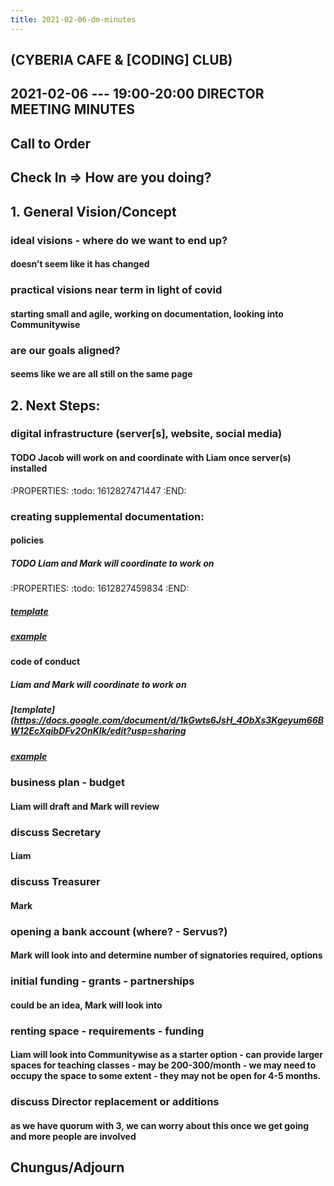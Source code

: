 ```yaml
---
title: 2021-02-06-dm-minutes
---
```


## (CYBERIA CAFE & [CODING] CLUB)
2021-02-06 --- 19:00-20:00
DIRECTOR MEETING
MINUTES
----------
## Call to Order

## Check In => How are you doing?
## 1. General Vision/Concept
### ideal visions - where do we want to end up?
#### doesn’t seem like it has changed
### practical visions near term in light of covid
#### starting small and agile, working on documentation, looking into Communitywise
### are our goals aligned?
#### seems like we are all still on the same page
## 2. Next Steps:
### digital infrastructure (server[s], website, social media)
#### TODO Jacob will work on and coordinate with Liam once server(s) installed
:PROPERTIES:
:todo: 1612827471447
:END:
### creating supplemental documentation:
#### policies
##### TODO Liam and Mark will coordinate to work on
:PROPERTIES:
:todo: 1612827459834
:END:
##### [template](https://docs.google.com/document/d/1AfWPBVYEkmFEIUNGHcWGiAWRsRlQTM4D2T6XyBLO9ss/edit?usp=sharing)
##### [example](https://docum.ents.ca./GeneralPolicies-October2018.pdf)
#### code of conduct
##### Liam and Mark will coordinate to work on
##### [template](https://docs.google.com/document/d/1kGwts6JsH_4ObXs3Kgeyum66BW12EcXqibDFv2OnKIk/edit?usp=sharing
##### [example](https://docum.ents.ca./CodeOfConduct.pdf)
### business plan - budget
#### Liam will draft and Mark will review
### discuss Secretary
#### Liam
### discuss Treasurer
#### Mark
### opening a bank account (where? - Servus?)
#### Mark will look into and determine number of signatories required, options
### initial funding - grants - partnerships
#### could be an idea, Mark will look into
### renting space - requirements - funding
#### Liam will look into Communitywise as a starter option - can provide larger spaces for teaching classes - may be 200-300/month - we may need to occupy the space to some extent - they may not be open for 4-5 months.
### discuss Director replacement or additions
#### as we have quorum with 3, we can worry about this once we get going and more people are involved
## Chungus/Adjourn